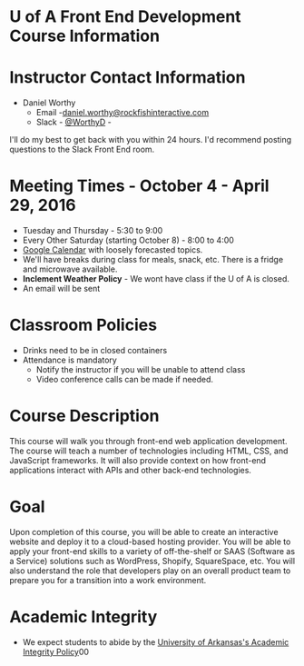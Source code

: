 # U of A Front End Development Course Information

# Instructor Contact Information
- Daniel Worthy 
  - Email -[daniel.worthy@rockfishinteractive.com](daniel.worthy@rockfishinteractive.com)  
  - Slack - [@WorthyD](https://ua-itreadiness.slack.com/team/worthyd) - 

I'll do my best to get back with you within 24 hours.  I'd recommend posting questions to the Slack Front End room.

# Meeting Times - October 4 - April 29, 2016
- Tuesday and Thursday - 5:30 to 9:00
- Every Other Saturday (starting October 8)  - 8:00 to 4:00
- [Google Calendar](https://calendar.google.com/calendar/embed?src=NGVydWE2MnN0bDcwbTg5c2lyNm41OTEyOWdAZ3JvdXAuY2FsZW5kYXIuZ29vZ2xlLmNvbQ) with loosely forecasted topics.
- We'll have breaks during class for meals, snack, etc. There is a fridge and microwave available.
- **Inclement Weather Policy** - We wont have class if the U of A is closed.
- An email will be sent 

# Classroom Policies
- Drinks need to be in closed containers
- Attendance is mandatory
  - Notify the instructor if you will be unable to attend class
  - Video conference calls can be made if needed.

# Course Description
This course will walk you through front-end web application development. The course will teach a number of technologies including HTML, CSS, and JavaScript frameworks. It will also provide context on how front-end applications interact with APIs and other back-end technologies.

# Goal
Upon completion of this course, you will be able to create an interactive website and deploy it to a cloud-based hosting provider. You will be able to apply your front-end skills to a variety of off-the-shelf or SAAS (Software as a Service) solutions such as WordPress, Shopify, SquareSpace, etc. You will also understand the role that developers play on an overall product team to prepare you for a transition into a work environment.

# Academic Integrity
- We expect students to abide by the [University of Arkansas's Academic Integrity Policy](http://honesty.uark.edu/policy/)00